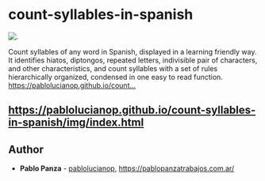 ﻿# count-syllables-in-spanish
![.](https://media.giphy.com/media/kcNqTiTz6AvpV1K058/giphy.gif)


Count syllables of any word in Spanish, displayed in a learning friendly way. It identifies hiatos, diptongos, repeated letters, indivisible pair of characters, and other characteristics, and count syllables with a set of rules hierarchically organized, condensed in one easy to read function. https://pablolucianop.github.io/count…

## https://pablolucianop.github.io/count-syllables-in-spanish/img/index.html


## Author

-   **Pablo Panza** - [pablolucianop](https://github.com/pablolucianop), https://pablopanzatrabajos.com.ar/
